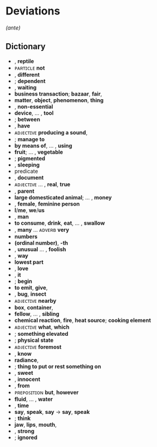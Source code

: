 # Deviations
*(ante)*

## Dictionary

* , **reptile**
* ᴘᴀʀᴛɪᴄʟᴇ **not**
* , **different**
* ; **dependent**
* , **waiting**
* **business transaction**; **bazaar**, **fair**,
* **matter**, **object**, **phenomenon**, **thing**
* , **non-essential**
* **device**, … , **tool**
* ; **between**
* , **have**
* ᴀᴅᴊᴇᴄᴛɪᴠᴇ **producing a sound**,
* ; **manage to**
* **by means of**, … , **using**
* **fruit**; … , **vegetable**
* ; **pigmented**
* , **sleeping**
* predicate
* , **document**
* ᴀᴅᴊᴇᴄᴛɪᴠᴇ … , **real**, **true**
* , **parent**
* **large domesticated animal**; … , **money**
* , **female**, **feminine person**
* **I**/**me**, **we**/**us**
* , **man**
* **to consume**, **drink**, **eat**, … , **swallow**
* , **many** … ᴀᴅᴠᴇʀʙ **very**
* **numbers**
* **(ordinal number)**, **-th**
* , **unusual** … , **foolish**
* , **way**
* **lowest part**
* , **love**
* , **it**
* ; **begin**
* **to emit**, **give**,
* , **bug**, **insect**
* ᴀᴅᴊᴇᴄᴛɪᴠᴇ **nearby**
* **box**, **container**,
* **fellow**, … , **sibling**
* **chemical reaction**, **fire**, **heat source**; **cooking element**
* ᴀᴅᴊᴇᴄᴛɪᴠᴇ **what**, **which**
* ; **something elevated**
* ; **physical state**
* ᴀᴅᴊᴇᴄᴛɪᴠᴇ **foremost**
* , **know**
* **radiance**,
* ; **thing to put or rest something on**
* , **sweet**
* , **innocent**
* , **from**
* ᴘʀᴇᴘᴏꜱɪᴛɪᴏɴ **but**, **however**
* **fluid**, … , **water**
* , **time**
* **say**, **speak**, **say** → **say**, **speak**
* ; **think**
* **jaw**, **lips**, **mouth**,
* , **strong**
* ; **ignored**


